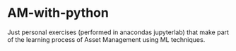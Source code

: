 # AM-with-python
Just personal exercises (performed in anacondas jupyterlab) that make part of the learning process of Asset Management using ML techniques.

